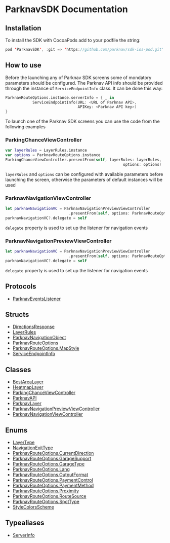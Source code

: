 # ParknavSDK Documentation

## Installation

To install the SDK with CocoaPods add to your podfile the string:
```swift
pod 'ParknavSDK', :git => 'https://github.com/parknav/sdk-ios-pod.git'
```

## How to use

Before the launching any of Parknav SDK screens some of mondatory parameters should be configured. The Parknav API info should be provided through the instance of `ServiceEndpointInfo` class. It can be done this way:

```swift
ParknavRouteOptions.instance.serverInfo = { _ in
            ServiceEndpointInfo(URL: <URL of Parknav API>,
                                APIKey: <Parknav API key>)
}
```

To launch one of the Parknav SDK screens you can use the code from the following examples

### ParkingChanceViewController

```swift
var layerRules = LayerRules.instance
var options = ParknavRouteOptions.instance
ParkingChanceViewController.presentFrom(self, layerRules: layerRules, 
													options: options)
```

`layerRules` and `options` can be configured with available parameters before launching the screen, otherwise the parameters of default instances will be used

### ParknavNavigationViewController

```swift
let parknavNavigationVC = ParknavNavigationPreviewViewController
							.presentFrom(self, options: ParknavRouteOptions.instance)
parknavNavigationVC?.delegate = self
```

`delegate` property is used to set up the listener for navigation events

### ParknavNavigationPreviewViewController

```swift
let parknavNavigationVC = ParknavNavigationPreviewViewController
							.presentFrom(self, options: ParknavRouteOptions.instance)
parknavNavigationVC?.delegate = self
```

`delegate` property is used to set up the listener for navigation events



## Protocols

-   [ParknavEventsListener](Documentation/Reference/protocols/ParknavEventsListener.md)

## Structs

-   [DirectionsResponse](Documentation/Reference/structs/DirectionsResponse.md)
-   [LayerRules](Documentation/Reference/structs/LayerRules.md)
-   [ParknavNavigationObject](Documentation/Reference/structs/ParknavNavigationObject.md)
-   [ParknavRouteOptions](Documentation/Reference/structs/ParknavRouteOptions.md)
-   [ParknavRouteOptions.MapStyle](Documentation/Reference/structs/ParknavRouteOptions.MapStyle.md)
-   [ServiceEndpointInfo](Documentation/Reference/structs/ServiceEndpointInfo.md)

## Classes

-   [BestAreaLayer](Documentation/Reference/classes/BestAreaLayer.md)
-   [HeatmapLayer](Documentation/Reference/classes/HeatmapLayer.md)
-   [ParkingChanceViewController](Documentation/Reference/classes/ParkingChanceViewController.md)
-   [ParknavAPI](Documentation/Reference/classes/ParknavAPI.md)
-   [ParknavLayer](Documentation/Reference/classes/ParknavLayer.md)
-   [ParknavNavigationPreviewViewController](Documentation/Reference/classes/ParknavNavigationPreviewViewController.md)
-   [ParknavNavigationViewController](Documentation/Reference/classes/ParknavNavigationViewController.md)

## Enums

-   [LayerType](Documentation/Reference/enums/LayerType.md)
-   [NavigationExitType](Documentation/Reference/enums/NavigationExitType.md)
-   [ParknavRouteOptions.CurrentDirection](Documentation/Reference/enums/ParknavRouteOptions.CurrentDirection.md)
-   [ParknavRouteOptions.GarageSupport](Documentation/Reference/enums/ParknavRouteOptions.GarageSupport.md)
-   [ParknavRouteOptions.GarageType](Documentation/Reference/enums/ParknavRouteOptions.GarageType.md)
-   [ParknavRouteOptions.Lang](Documentation/Reference/enums/ParknavRouteOptions.Lang.md)
-   [ParknavRouteOptions.OutputFormat](Documentation/Reference/enums/ParknavRouteOptions.OutputFormat.md)
-   [ParknavRouteOptions.PaymentControl](Documentation/Reference/enums/ParknavRouteOptions.PaymentControl.md)
-   [ParknavRouteOptions.PaymentMethod](Documentation/Reference/enums/ParknavRouteOptions.PaymentMethod.md)
-   [ParknavRouteOptions.Proximity](Documentation/Reference/enums/ParknavRouteOptions.Proximity.md)
-   [ParknavRouteOptions.RouteSource](Documentation/Reference/enums/ParknavRouteOptions.RouteSource.md)
-   [ParknavRouteOptions.SpotType](Documentation/Reference/enums/ParknavRouteOptions.SpotType.md)
-   [StyleColorsScheme](Documentation/Reference/enums/StyleColorsScheme.md)

## Typealiases

-   [ServerInfo](Documentation/Reference/typealiases/ServerInfo.md)